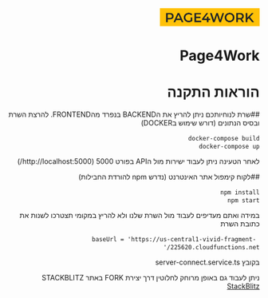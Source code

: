 <div dir="rtl">
  <img src="logo.PNG" alt="drawing" width="200"/>
  
# Page4Work




# הוראות התקנה
##שרת
לנוחיותכם ניתן להריץ את הBACKEND בנפרד מהFRONTEND.
להרצת השרת ובסיס הנתונים (דורש שימוש בDOCKER)
```
docker-compose build
docker-compose up
```
לאחר הטעינה ניתן לעבוד ישירות מול הAPI בפורט 5000 (http://localhost:5000/)

##לקוח
קימפול אתר האינטרנט (נדרש npm להורדת החבילות)
```
npm install
npm start
```
במידה ואתם מעדיפים לעבוד מול השרת שלנו ולא להריץ במקומי תצטרכו לשנות את כתובת השרת
```
 baseUrl = 'https://us-central1-vivid-fragment-225620.cloudfunctions.net/'
```
בקובץ server-connect.service.ts

ניתן לעבוד גם באופן מרוחק לחלוטין דרך יצירת FORK באתר STACKBLITZ
[StackBlitz](https://stackblitz.com/edit/angular-sjcrfk?file=src/app/app.component.ts)
</div>
